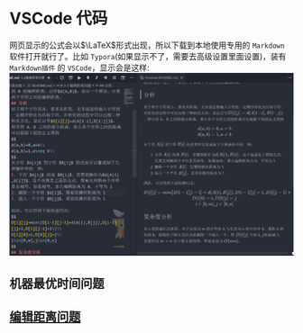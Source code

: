 # VSCode 代码
网页显示的公式会以$\LaTeX$形式出现，所以下载到本地使用专用的 `Markdown` 软件打开就行了。比如 `Typora`(如果显示不了，需要去高级设置里面设置)，装有 `Markdown插件` 的 `VSCode`，显示会是这样:
![demo](./img/demeMarkdown.jpg)
## 机器最优时间问题
## [编辑距离问题](./3-2编辑距离问题/README.md)